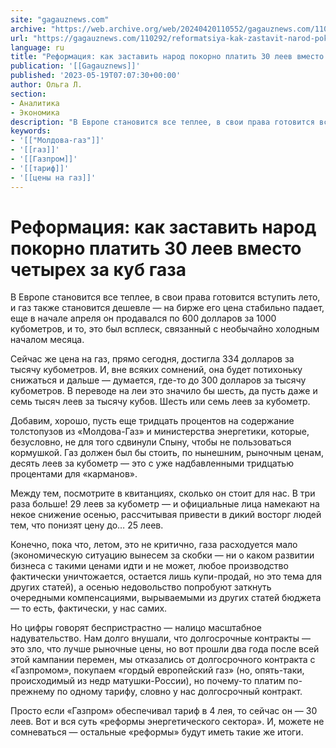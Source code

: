 ```yaml
---
site: "gagauznews.com"
archive: "https://web.archive.org/web/20240420110552/gagauznews.com/110292/reformatsiya-kak-zastavit-narod-pokorno-platit-30-leev-vmesto-chetyreh-za-kub-gaza.html"
url: "https://gagauznews.com/110292/reformatsiya-kak-zastavit-narod-pokorno-platit-30-leev-vmesto-chetyreh-za-kub-gaza.html"
language: ru
title: "Реформация: как заставить народ покорно платить 30 леев вместо четырех за куб газа"
publication: '[[Gagauznews]]'
published: '2023-05-19T07:07:30+00:00'
author: Ольга Л.
section:
- Аналитика
- Экономика
description: "В Европе становится все теплее, в свои права готовится вступить лето, и газ также становится дешевле — на бирже его цена стабильно падает, еще в начале апреля он продавался по 600 долларов за 1000 кубометров, и то, это был всплеск, связанный с необычайно холодным началом месяца. Сейчас же цена на газ, прямо сегодня, достигла 334 долларов за тысячу кубометров. И, вне всяких сомнений, она будет потихоньку снижаться и дальше — думается, где-то до 300 долларов за тысячу кубометров. В переводе на леи это значило бы шесть, да пусть даже и семь тысяч леев за тысячу кубов. Шесть или семь леев […]"
keywords:
- '[["Молдова-газ"]]'
- '[[газ]]'
- '[[Газпром]]'
- '[[тариф]]'
- '[[цены на газ]]'
---
```


# Реформация: как заставить народ покорно платить 30 леев вместо четырех за куб газа

В Европе становится все теплее, в свои права готовится вступить лето, и газ также становится дешевле — на бирже его цена стабильно падает, еще в начале апреля он продавался по 600 долларов за 1000 кубометров, и то, это был всплеск, связанный с необычайно холодным началом месяца.

Сейчас же цена на газ, прямо сегодня, достигла 334 долларов за тысячу кубометров. И, вне всяких сомнений, она будет потихоньку снижаться и дальше — думается, где-то до 300 долларов за тысячу кубометров. В переводе на леи это значило бы шесть, да пусть даже и семь тысяч леев за тысячу кубов. Шесть или семь леев за кубометр.

Добавим, хорошо, пусть еще тридцать процентов на содержание толстопузов из «Молдова-Газ» и министерства энергетики, которые, безусловно, не для того сдвинули Спыну, чтобы не пользоваться кормушкой. Газ должен был бы стоить, по нынешним, рыночным ценам, десять леев за кубометр — это с уже надбавленными тридцатью процентами для «карманов».

Между тем, посмотрите в квитанциях, сколько он стоит для нас. В три раза больше! 29 леев за кубометр — и официальные лица намекают на некое снижение осенью, рассчитывая привести в дикий восторг людей тем, что понизят цену до… 25 леев.

Конечно, пока что, летом, это не критично, газа расходуется мало (экономическую ситуацию вынесем за скобки — ни о каком развитии бизнеса с такими ценами идти и не может, любое производство фактически уничтожается, остается лишь купи-продай, но это тема для других статей), а осенью недовольство попробуют заткнуть очередными компенсациями, вырываемыми из других статей бюджета — то есть, фактически, у нас самих.

Но цифры говорят беспристрастно — налицо масштабное надувательство. Нам долго внушали, что долгосрочные контракты — это зло, что лучше рыночные цены, но вот прошли два года после всей этой кампании перемен, мы отказались от долгосрочного контракта с «Газпромом», покупаем «гордый европейский газ» (но, опять-таки, происходимый из недр матушки-России), но почему-то платим по-прежнему по одному тарифу, словно у нас долгосрочный контракт.

Просто если «Газпром» обеспечивал тариф в 4 лея, то сейчас он — 30 леев. Вот и вся суть «реформы энергетического сектора». И, можете не сомневаться — остальные «реформы» будут иметь такие же итоги.